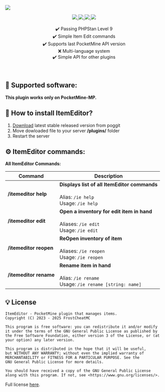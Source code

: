 <a align="center"><img src="https://github.com/FrostCheatMC/ItemEditor/blob/main/images/image.png"></a>

<p align="center">
  <a href="https://paypal.me/FrostCheatMC?country.x=CO&locale.x=es_XC">
    <img src="https://img.shields.io/badge/donate-paypal-ff69b4?style=for-the-badge&logo=paypal">  
  </a>
  <a href="https://poggit.pmmp.io/ci/FrostCheatMC/ItemEditor/ItemEditor">  
    <img src="https://poggit.pmmp.io/ci.shield/FrostCheatMC/ItemEditor/ItemEditor?style=for-the-badge">  
  </a>  
  <a href="https://discord.gg/aquanetwork">  
    <img src="https://img.shields.io/discord/365202594932719616.svg?style=for-the-badge&color=7289da&logo=discord&logoColor=white&logoWidth=12">  
  </a>
  <a href="https://poggit.pmmp.io/p/ItemEditor">  
    <img src="https://poggit.pmmp.io/shield.downloads/ItemEditor?style=for-the-badge">  
  </a> 
<br><br>
    ✔️ Passing PHPStan Level 9
    <br>
    ✔️ Simple Item Edit commands
    <br>
    ✔️ Supports last PocketMine API version
    <br>
    ❌ Multi-language system
    <br>
    ✔️ Simple API for other plugins
    <br>
    <br><br>
</p>

## 📁 Supported software:

**This plugin works only on PocketMine-MP.**

## 🔧 How to install ItemEditor?

1) [Download](https://poggit.pmmp.io/p/ItemEditor) latest stable released version from poggit
2) Move dowloaded file to your server **/plugins/** folder
3) Restart the server

## ⚙️ ItemEditor commands:

**All ItemEditor Commands:**

| **Command**            | **Description**                                                                               |
|------------------------|-----------------------------------------------------------------------------------------------|
| **/itemeditor help**   | **Displays list of all ItemEditor commands** <br><br> Alias: `/ie help` <br>Usage: `/ie help` |
| **/itemeditor edit**   | **Open a inventory for edit item in hand** <br><br> Aliases: `/ie edit` <br>Usage: `/ie edit` |
| **/itemeditor reopen** | **ReOpen inventory of item** <br><br> Aliases: `/ie reopen` <br>Usage: `/ie reopen`           |
| **/itemeditor rename** | **Rename item in hand** <br><br> Alias: `/ie rename` <br>Usage: `/ie rename [string: name]`   |

##  💡 License

```
ItemEditor - PocketMine plugin that manages items.
Copyright (C) 2023 - 2025 FrostCheatMC

This program is free software: you can redistribute it and/or modify
it under the terms of the GNU General Public License as published by the Free Software Foundation, either version 3 of the License, or (at your option) any later version.

This program is distributed in the hope that it will be useful,
but WITHOUT ANY WARRANTY; without even the implied warranty of
MERCHANTABILITY or FITNESS FOR A PARTICULAR PURPOSE. See the
GNU General Public License for more details.

You should have received a copy of the GNU General Public License
along with this program. If not, see <https://www.gnu.org/licenses/>.
```

Full license [here](https://github.com/FrostCheatMC/ItemEditor/blob/master/LICENSE).
